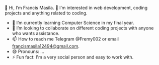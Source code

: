👋 Hi, I’m Francis Masila.
 👀 I’m interested in web development, coding projects and anything related to coding.
- 🌱 I’m currently learning Computer Science in my final year.
- 💞️ I’m looking to collaborate on different coding projects with anyone who wants assistance.
- 📫 How to reach me Telegram @Fremy002 or email francismasila12494@gmail.com.
- 😄 Pronouns: ...
- ⚡ Fun fact: I'm a very social person and easy to work with.

<!---
masila002/masila002 is a ✨ special ✨ repository because its `README.md` (this file) appears on your GitHub profile.
You can click the Preview link to take a look at your changes.
--->
